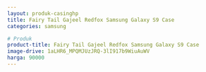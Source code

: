 ```yaml
---
layout: produk-casinghp
title: Fairy Tail Gajeel Redfox Samsung Galaxy S9 Case
categories: samsung

# Produk
product-title: Fairy Tail Gajeel Redfox Samsung Galaxy S9 Case
image-drive: 1aLHR6_MPQMJUzJRQ-3lI917b9WiuAuWV
harga: 90000
---
```

